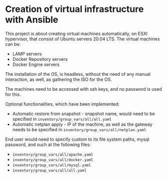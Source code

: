 # Creation of virtual infrastructure with Ansible

This project is about creating virtual machines automatically, on ESXI hypervisor, that consist of Ubuntu servers 20.04 LTS. The virtual machines can be:
 
 
 * LAMP servers
 * Docker Repository servers
 * Docker Engine servers
 
 The installation of the OS, is headless, without the need of any manual interaction, as well, as gathering the ISO for the OS.
 
 
 The machines need to be accessed with ssh keys, and no password is used for this.
 
 Optional functionalities, which have been implemented:
 
 * Automatic restore from snapshot - snapshot name, would need to be specified in `inventory/group_vars/all/all.yaml`
 * Automatic netplan apply - IP of the machine, as well as the gateway needs to be specified  in `inventory/group_vars/all/netplan.yaml`


End user would need to specify custom to its file system paths, mysql password, and such at the following files:

* `inventory/group_vars/all/apache.yaml`
* `inventory/group_vars/all/docker.yaml`
* `inventory/group_vars/all/mysql.yaml`
* `inventory/group_vars/all/all.yaml`
 
 


